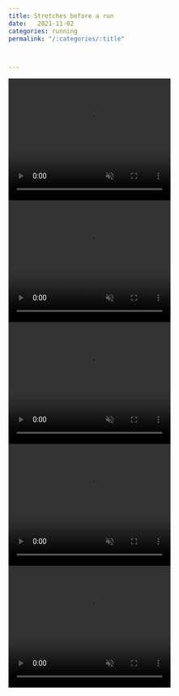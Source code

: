 ```yaml
---
title: Stretches before a run
date:   2021-11-02
categories: running
permalink: "/:categories/:title" 



---
```






  <video width="320" height="240" autoplay loop muted>
  <source src="https://hmg-h-cdn.hearstapps.com/videos/runnersworld-matt-trailhead-warmup-standing-hip-car-1594844997.mp4">
 Your browser does not support the video tag.
</video>



<video width="320" height="240" autoplay loop muted>
  <source src="https://hmg-h-cdn.hearstapps.com/videos/runnersworld-matt-trailhead-warmup-lunge-with-side-bend-1594845409.mp4">
 Your browser does not support the video tag.
</video>


<video width="320" height="240" autoplay loop muted>
  <source src="https://hmg-h-cdn.hearstapps.com/videos/runnersworld-matt-trailhead-warmup-standing-quad-hip-flexor-1594846426.mp4">
 Your browser does not support the video tag.
</video>

<video width="320" height="240" autoplay loop muted>
  <source src="https://hmg-h-cdn.hearstapps.com/videos/runnersworld-matt-trailhead-warmup-side-lunge-stretch-1594846557.mp4">
 Your browser does not support the video tag.
</video>

<video width="320" height="240" autoplay loop muted>
  <source src="https://hmg-h-cdn.hearstapps.com/videos/runnersworld-matt-trailhead-warmup-standing-dynamic-hamstri-1594846765.mp4">
 Your browser does not support the video tag.
</video>